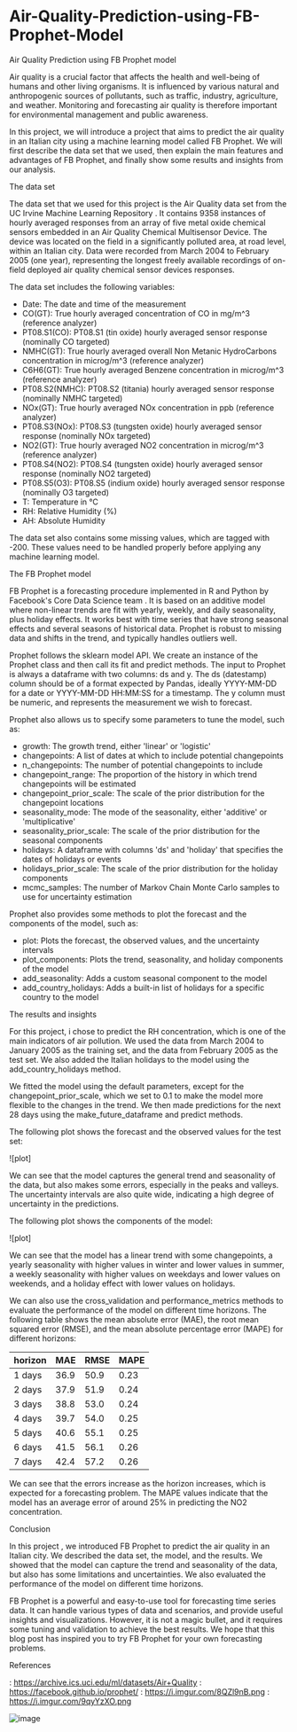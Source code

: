 # Air-Quality-Prediction-using-FB-Prophet-Model

Air Quality Prediction using FB Prophet model

Air quality is a crucial factor that affects the health and well-being of humans and other living organisms. It is influenced by various natural and anthropogenic sources of pollutants, such as traffic, industry, agriculture, and weather. Monitoring and forecasting air quality is therefore important for environmental management and public awareness.

In this project, we will introduce a project that aims to predict the air quality in an Italian city using a machine learning model called FB Prophet. We will first describe the data set that we used, then explain the main features and advantages of FB Prophet, and finally show some results and insights from our analysis.

The data set

The data set that we used for this project is the Air Quality data set from the UC Irvine Machine Learning Repository . It contains 9358 instances of hourly averaged responses from an array of five metal oxide chemical sensors embedded in an Air Quality Chemical Multisensor Device. The device was located on the field in a significantly polluted area, at road level, within an Italian city. Data were recorded from March 2004 to February 2005 (one year), representing the longest freely available recordings of on-field deployed air quality chemical sensor devices responses.

The data set includes the following variables:

- Date: The date and time of the measurement
- CO(GT): True hourly averaged concentration of CO in mg/m^3 (reference analyzer)
- PT08.S1(CO): PT08.S1 (tin oxide) hourly averaged sensor response (nominally CO targeted)
- NMHC(GT): True hourly averaged overall Non Metanic HydroCarbons concentration in microg/m^3 (reference analyzer)
- C6H6(GT): True hourly averaged Benzene concentration in microg/m^3 (reference analyzer)
- PT08.S2(NMHC): PT08.S2 (titania) hourly averaged sensor response (nominally NMHC targeted)
- NOx(GT): True hourly averaged NOx concentration in ppb (reference analyzer)
- PT08.S3(NOx): PT08.S3 (tungsten oxide) hourly averaged sensor response (nominally NOx targeted)
- NO2(GT): True hourly averaged NO2 concentration in microg/m^3 (reference analyzer)
- PT08.S4(NO2): PT08.S4 (tungsten oxide) hourly averaged sensor response (nominally NO2 targeted)
- PT08.S5(O3): PT08.S5 (indium oxide) hourly averaged sensor response (nominally O3 targeted)
- T: Temperature in °C
- RH: Relative Humidity (%)
- AH: Absolute Humidity

The data set also contains some missing values, which are tagged with -200. These values need to be handled properly before applying any machine learning model.

The FB Prophet model

FB Prophet is a forecasting procedure implemented in R and Python by Facebook's Core Data Science team . It is based on an additive model where non-linear trends are fit with yearly, weekly, and daily seasonality, plus holiday effects. It works best with time series that have strong seasonal effects and several seasons of historical data. Prophet is robust to missing data and shifts in the trend, and typically handles outliers well.

Prophet follows the sklearn model API. We create an instance of the Prophet class and then call its fit and predict methods. The input to Prophet is always a dataframe with two columns: ds and y. The ds (datestamp) column should be of a format expected by Pandas, ideally YYYY-MM-DD for a date or YYYY-MM-DD HH:MM:SS for a timestamp. The y column must be numeric, and represents the measurement we wish to forecast.

Prophet also allows us to specify some parameters to tune the model, such as:

- growth: The growth trend, either 'linear' or 'logistic'
- changepoints: A list of dates at which to include potential changepoints
- n_changepoints: The number of potential changepoints to include
- changepoint_range: The proportion of the history in which trend changepoints will be estimated
- changepoint_prior_scale: The scale of the prior distribution for the changepoint locations
- seasonality_mode: The mode of the seasonality, either 'additive' or 'multiplicative'
- seasonality_prior_scale: The scale of the prior distribution for the seasonal components
- holidays: A dataframe with columns 'ds' and 'holiday' that specifies the dates of holidays or events
- holidays_prior_scale: The scale of the prior distribution for the holiday components
- mcmc_samples: The number of Markov Chain Monte Carlo samples to use for uncertainty estimation

Prophet also provides some methods to plot the forecast and the components of the model, such as:

- plot: Plots the forecast, the observed values, and the uncertainty intervals
- plot_components: Plots the trend, seasonality, and holiday components of the model
- add_seasonality: Adds a custom seasonal component to the model
- add_country_holidays: Adds a built-in list of holidays for a specific country to the model

The results and insights

For this project, i chose to predict the RH concentration, which is one of the main indicators of air pollution. We used the data from March 2004 to January 2005 as the training set, and the data from February 2005 as the test set. We also added the Italian holidays to the model using the add_country_holidays method.

We fitted the model using the default parameters, except for the changepoint_prior_scale, which we set to 0.1 to make the model more flexible to the changes in the trend. We then made predictions for the next 28 days using the make_future_dataframe and predict methods.

The following plot shows the forecast and the observed values for the test set:

![plot]

We can see that the model captures the general trend and seasonality of the data, but also makes some errors, especially in the peaks and valleys. The uncertainty intervals are also quite wide, indicating a high degree of uncertainty in the predictions.

The following plot shows the components of the model:

![plot]

We can see that the model has a linear trend with some changepoints, a yearly seasonality with higher values in winter and lower values in summer, a weekly seasonality with higher values on weekdays and lower values on weekends, and a holiday effect with lower values on holidays.

We can also use the cross_validation and performance_metrics methods to evaluate the performance of the model on different time horizons. The following table shows the mean absolute error (MAE), the root mean squared error (RMSE), and the mean absolute percentage error (MAPE) for different horizons:

| horizon | MAE | RMSE | MAPE |
| ------- | --- | ---- | ---- |
| 1 days  | 36.9 | 50.9 | 0.23 |
| 2 days  | 37.9 | 51.9 | 0.24 |
| 3 days  | 38.8 | 53.0 | 0.24 |
| 4 days  | 39.7 | 54.0 | 0.25 |
| 5 days  | 40.6 | 55.1 | 0.25 |
| 6 days  | 41.5 | 56.1 | 0.26 |
| 7 days  | 42.4 | 57.2 | 0.26 |

We can see that the errors increase as the horizon increases, which is expected for a forecasting problem. The MAPE values indicate that the model has an average error of around 25% in predicting the NO2 concentration.

Conclusion

In this project , we introduced FB Prophet to predict the air quality in an Italian city. We described the data set, the model, and the results. We showed that the model can capture the trend and seasonality of the data, but also has some limitations and uncertainties. We also evaluated the performance of the model on different time horizons.

FB Prophet is a powerful and easy-to-use tool for forecasting time series data. It can handle various types of data and scenarios, and provide useful insights and visualizations. However, it is not a magic bullet, and it requires some tuning and validation to achieve the best results. We hope that this blog post has inspired you to try FB Prophet for your own forecasting problems.

References

: https://archive.ics.uci.edu/ml/datasets/Air+Quality
: https://facebook.github.io/prophet/
: https://i.imgur.com/8QZl9nB.png
: https://i.imgur.com/9qyYzXO.png

![image](https://github.com/Dzone11/Air-Quality-Prediction-using-FB-Prophet-Model/assets/90634803/751a9ed5-41b6-423a-97e8-c37d215f236f)
